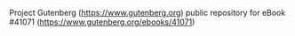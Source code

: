 Project Gutenberg (https://www.gutenberg.org) public repository for eBook #41071 (https://www.gutenberg.org/ebooks/41071)
